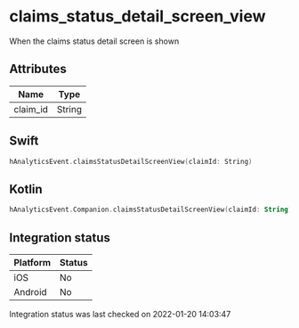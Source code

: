 # claims_status_detail_screen_view
When the claims status detail screen is shown

## Attributes

| Name      | Type |
| ----------- | ----------- |
| claim_id      | String       |

## Swift

```swift
hAnalyticsEvent.claimsStatusDetailScreenView(claimId: String)
```

## Kotlin

```kotlin
hAnalyticsEvent.Companion.claimsStatusDetailScreenView(claimId: String)
```

## Integration status

| Platform      | Status |
| ----------- | ----------- |
| iOS      |    No    |
| Android      | No       |

Integration status was last checked on 2022-01-20 14:03:47
